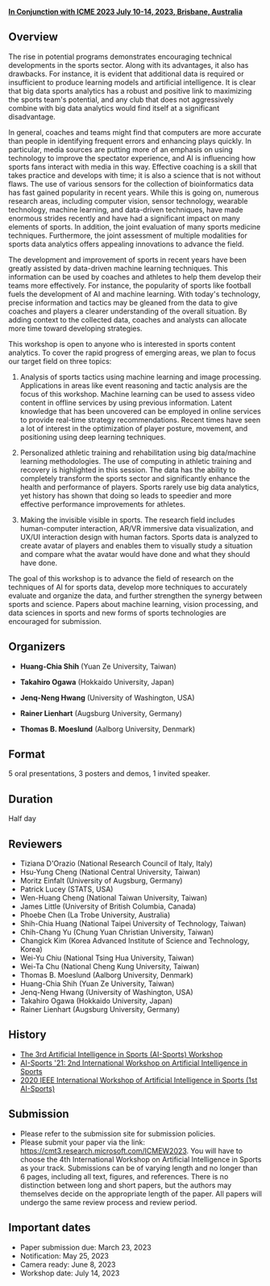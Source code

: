 <!-- # **The 4th Artificial Intelligence in Sports (AI-Sports) Workshop** 
***
{:toc}
***
-->

[**In Conjunction with ICME 2023 July 10-14, 2023, Brisbane, Australia**](https://www.2023.ieeeicme.org/)

## **Overview**

The rise in potential programs demonstrates encouraging technical developments in the sports sector. Along with its advantages, it also has drawbacks. For instance, it is evident that additional data is required or insufficient to produce learning models and artificial intelligence. It is clear that big data sports analytics has a robust and positive link to maximizing the sports team's potential, and any club that does not aggressively combine with big data analytics would find itself at a significant disadvantage.  

In general, coaches and teams might find that computers are more accurate than people in identifying frequent errors and enhancing plays quickly. In particular, media sources are putting more of an emphasis on using technology to improve the spectator experience, and AI is influencing how sports fans interact with media in this way. Effective coaching is a skill that takes practice and develops with time; it is also a science that is not without flaws. The use of various sensors for the collection of bioinformatics data has fast gained popularity in recent years. While this is going on, numerous research areas, including computer vision, sensor technology, wearable technology, machine learning, and data-driven techniques, have made enormous strides recently and have had a significant impact on many elements of sports. In addition, the joint evaluation of many sports medicine techniques. Furthermore, the joint assessment of multiple modalities for sports data analytics offers appealing innovations to advance the field.  

The development and improvement of sports in recent years have been greatly assisted by data-driven machine learning techniques. This information can be used by coaches and athletes to help them develop their teams more effectively. For instance, the popularity of sports like football fuels the development of AI and machine learning. With today's technology, precise information and tactics may be gleaned from the data to give coaches and players a clearer understanding of the overall situation. By adding context to the collected data, coaches and analysts can allocate more time toward developing strategies.  

This workshop is open to anyone who is interested in sports content analytics. To cover the rapid progress of emerging areas, we plan to focus our target field on three topics:  

1. Analysis of sports tactics using machine learning and image processing. Applications in areas like event reasoning and tactic analysis are the focus of this workshop. Machine learning can be used to assess video content in offline services by using previous information. Latent knowledge that has been uncovered can be employed in online services to provide real-time strategy recommendations. Recent times have seen a lot of interest in the optimization of player posture, movement, and positioning using deep learning techniques.  

2. Personalized athletic training and rehabilitation using big data/machine learning methodologies. The use of computing in athletic training and recovery is highlighted in this session. The data has the ability to completely transform the sports sector and significantly enhance the health and performance of players. Sports rarely use big data analytics, yet history has shown that doing so leads to speedier and more effective performance improvements for athletes.  

3. Making the invisible visible in sports. The research field includes human-computer interaction, AR/VR immersive data visualization, and UX/UI interaction design with human factors. Sports data is analyzed to create avatar of players and enables them to visually study a situation and compare what the avatar would have done and what they should have done.  

The goal of this workshop is to advance the field of research on the techniques of AI for sports data, develop more techniques to accurately evaluate and organize the data, and further strengthen the synergy between sports and science. Papers about machine learning, vision processing, and data sciences in sports and new forms of sports technologies are encouraged for submission.   

## **Organizers**  
- **Huang-Chia Shih** (Yuan Ze University, Taiwan)

- **Takahiro Ogawa** (Hokkaido University, Japan)  

- **Jenq-Neng Hwang** (University of Washington, USA)

- **Rainer Lienhart** (Augsburg University, Germany)

- **Thomas B. Moeslund** (Aalborg University, Denmark)

## **Format**  
5 oral presentations, 3 posters and demos, 1 invited speaker.  

## **Duration** 
Half day

## **Reviewers**  
- Tiziana D'Orazio (National Research Council of Italy, Italy)
- Hsu-Yung Cheng (National Central University, Taiwan)
- Moritz Einfalt (University of Augsburg, Germany)
- Patrick Lucey (STATS, USA)
- Wen-Huang Cheng (National Taiwan University, Taiwan)
- James Little (University of British Columbia, Canada)
- Phoebe Chen (La Trobe University, Australia)
- Shih-Chia Huang (National Taipei University of Technology, Taiwan)
- Chih-Chang Yu (Chung Yuan Christian University, Taiwan)
- Changick Kim (Korea Advanced Institute of Science and Technology, Korea)
- Wei-Yu Chiu (National Tsing Hua University, Taiwan)
- Wei-Ta Chu (National Cheng Kung University, Taiwan)
- Thomas B. Moeslund (Aalborg University, Denmark)
- Huang-Chia Shih (Yuan Ze University, Taiwan)
- Jenq-Neng Hwang (University of Washington, USA)
- Takahiro Ogawa (Hokkaido University, Japan)
- Rainer Lienhart (Augsburg University, Germany)

## **History**  
- [The 3rd Artificial Intelligence in Sports (AI-Sports) Workshop](https://ai-sports22.github.io/)
- [AI-Sports '21: 2nd International Workshop on Artificial Intelligence in Sports](https://oz.nthu.edu.tw/~d917904/AI-Sports21.html)
- [2020 IEEE International Workshop of Artificial Intelligence in Sports (1st AI-Sports)](https://2020.ieeeicme.org/www.2020.ieeeicme.org/index.php/workshops/index.html#Workshop1)

## **Submission**
- Please refer to the submission site for submission policies.
- Please submit your paper via the link: https://cmt3.research.microsoft.com/ICMEW2023. You will have to choose the 4th International Workshop on Artificial Intelligence in Sports as your track. Submissions can be of varying length and no longer than 6 pages, including all text, figures, and references. There is no distinction between long and short papers, but the authors may themselves decide on the appropriate length of the paper. All papers will undergo the same review process and review period.

## **Important dates**
- Paper submission due: March 23, 2023
- Notification: May 25, 2023
- Camera ready: June 8, 2023
- Workshop date: July 14, 2023

